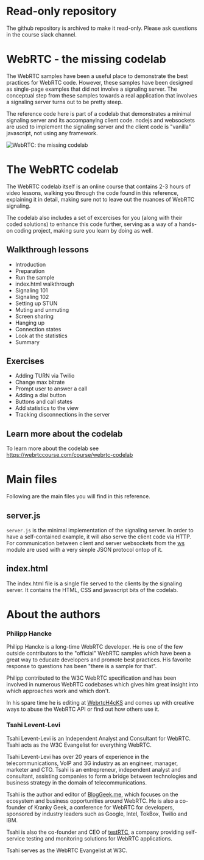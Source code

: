 # Read-only repository
The github repository is archived to make it read-only. Please ask questions in the course slack channel.

# WebRTC - the missing codelab
The WebRTC samples have been a useful place to demonstrate the
best practices for WebRTC code. However, these samples have been
designed as single-page examples that did not involve a signaling
server. The conceptual step from these samples towards a real
application that involves a signaling server turns out to be pretty
steep.

The reference code here is part of a codelab that demonstrates a minimal
signaling server and its accompanying client code. nodejs and websockets
are used to implement the signaling server and the client code is "vanilla"
javascript, not using any framework.

![WebRTC: the missing codelab](https://webrtccourse.com/wp-content/uploads/2020/03/20200320.png)

# The WebRTC codelab

The WebRTC codelab itself is an online course that contains 2-3 hours of
video lessons, walking you through the code found in this reference,
explaining it in detail, making sure not to leave out the nuances of
WebRTC signaling.

The codelab also includes a set of excercises for you (along with their
coded solutions) to enhance this code further, serving as a way of a hands-on
coding project, making sure you learn by doing as well.

## Walkthrough lessons

* Introduction
* Preparation
* Run the sample
* index.html walkthrough
* Signaling 101
* Signaling 102
* Setting up STUN
* Muting and unmuting
* Screen sharing
* Hanging up
* Connection states
* Look at the statistics
* Summary

## Exercises

* Adding TURN via Twilio
* Change max bitrate
* Prompt user to answer a call
* Adding a dial button
* Buttons and call states
* Add statistics to the view
* Tracking disconnections in the server

## Learn more about the codelab

To learn more about the codelab see https://webrtccourse.com/course/webrtc-codelab

# Main files

Following are the main files you will find in this reference.

## server.js
`server.js` is the minimal implementation of the signaling server. In order
to have a self-contained example, it will also serve the client code via HTTP.
For communication between client and server websockets from the
[ws](https://www.npmjs.com/package/ws) module are used with a very simple JSON protocol ontop of it.

## index.html
The index.html file is a single file served to the clients by the signaling
server. It contains the HTML, CSS and javascript bits of the codelab.

# About the authors

### Philipp Hancke
Philipp Hancke is a long-time WebRTC developer. He is one of the few outside
contributors to the "official" WebRTC samples which have been a great way to
educate developers and promote best practices. His favorite response to
questions has been "there is a sample for that".

Philipp contributed to the W3C WebRTC specification and has been involved in
numerous WebRTC codebases which gives him great insight into which approaches
work and which don't.

In his spare time he is editing at [WebrtcH4cKS](https://webrtchacks.com/)
and comes up with creative ways to abuse the WebRTC API or find out how
others use it.

### Tsahi Levent-Levi

Tsahi Levent-Levi is an Independent Analyst and Consultant for WebRTC. Tsahi acts as the W3C Evangelist for everything WebRTC.

Tsahi Levent-Levi has over 20 years of experience in the telecommunications, VoIP and 3G industry as an engineer, manager, marketer and CTO. Tsahi is an entrepreneur, independent analyst and consultant, assisting companies to form a bridge between technologies and business strategy in the domain of telecommunications.

Tsahi is the author and editor of [BlogGeek.me](https://bloggeek.me), which focuses on the ecosystem and business opportunities around WebRTC. He is also a co-founder of Kranky Geek, a conference for WebRTC for developers, sponsored by industry leaders such as Google, Intel, TokBox, Twilio and IBM.

Tsahi is also the co-founder and CEO of [testRTC](https://testrtc.com), a company providing self-service testing and monitoring solutions for WebRTC applications.

Tsahi serves as the WebRTC Evangelist at W3C.
